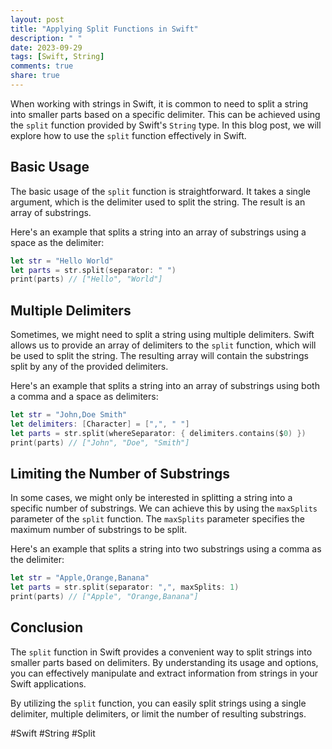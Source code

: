 ```yaml
---
layout: post
title: "Applying Split Functions in Swift"
description: " "
date: 2023-09-29
tags: [Swift, String]
comments: true
share: true
---
```


When working with strings in Swift, it is common to need to split a string into smaller parts based on a specific delimiter. This can be achieved using the `split` function provided by Swift's `String` type. In this blog post, we will explore how to use the `split` function effectively in Swift.

## Basic Usage

The basic usage of the `split` function is straightforward. It takes a single argument, which is the delimiter used to split the string. The result is an array of substrings.

Here's an example that splits a string into an array of substrings using a space as the delimiter:

```swift
let str = "Hello World"
let parts = str.split(separator: " ")
print(parts) // ["Hello", "World"]
```

## Multiple Delimiters

Sometimes, we might need to split a string using multiple delimiters. Swift allows us to provide an array of delimiters to the `split` function, which will be used to split the string. The resulting array will contain the substrings split by any of the provided delimiters.

Here's an example that splits a string into an array of substrings using both a comma and a space as delimiters:

```swift
let str = "John,Doe Smith"
let delimiters: [Character] = [",", " "]
let parts = str.split(whereSeparator: { delimiters.contains($0) })
print(parts) // ["John", "Doe", "Smith"]
```

## Limiting the Number of Substrings

In some cases, we might only be interested in splitting a string into a specific number of substrings. We can achieve this by using the `maxSplits` parameter of the `split` function. The `maxSplits` parameter specifies the maximum number of substrings to be split.

Here's an example that splits a string into two substrings using a comma as the delimiter:

```swift
let str = "Apple,Orange,Banana"
let parts = str.split(separator: ",", maxSplits: 1)
print(parts) // ["Apple", "Orange,Banana"]
```

## Conclusion

The `split` function in Swift provides a convenient way to split strings into smaller parts based on delimiters. By understanding its usage and options, you can effectively manipulate and extract information from strings in your Swift applications. 

By utilizing the `split` function, you can easily split strings using a single delimiter, multiple delimiters, or limit the number of resulting substrings.

#Swift #String #Split
